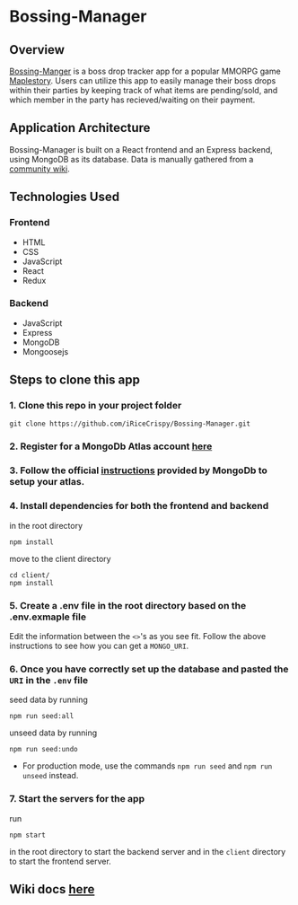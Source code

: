 # Bossing-Manager

## Overview
[Bossing-Manger](https://bossing-manager.herokuapp.com/) is a boss drop tracker app for a popular MMORPG game [Maplestory](https://maplestory.nexon.net/). Users can utilize this app to easily manage their boss drops within their parties by keeping track of what items are pending/sold, and which member in the party has recieved/waiting on their payment.

## Application Architecture
Bossing-Manager is built on a React frontend and an Express backend, using MongoDB as its database. Data is manually gathered from a [community wiki](https://maplestory.fandom.com/wiki/MapleStory_Wiki).

## Technologies Used
### Frontend
* HTML
* CSS
* JavaScript
* React
* Redux

### Backend
* JavaScript
* Express
* MongoDB
* Mongoosejs

## Steps to clone this app
### 1. Clone this repo in your project folder
```
git clone https://github.com/iRiceCrispy/Bossing-Manager.git
```
### 2. Register for a MongoDb Atlas account [here](https://www.mongodb.com/cloud/atlas/register)
### 3. Follow the official [instructions](https://www.mongodb.com/basics/mongodb-atlas-tutorial) provided by MongoDb to setup your atlas.
### 4. Install dependencies for both the frontend and backend
in the root directory
```
npm install
```
move to the client directory
```
cd client/
npm install
```
### 5. Create a .env file in the root directory based on the .env.exmaple file
Edit the information between the `<>`'s as you see fit.
Follow the above instructions to see how you can get a `MONGO_URI`.
### 6. Once you have correctly set up the database and pasted the `URI` in the `.env` file
seed data by running
```
npm run seed:all
```
unseed data by running
```
npm run seed:undo
```

* For production mode, use the commands `npm run seed` and `npm run unseed` instead.

### 7. Start the servers for the app
run 
```
npm start
```
in the root directory to start the backend server and in the `client` directory to start the frontend server.

## Wiki docs [here](https://github.com/iRiceCrispy/Bossing-Manager/wiki)
